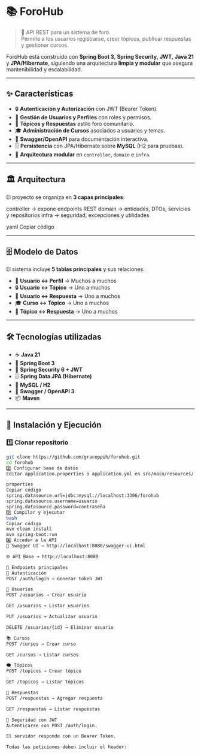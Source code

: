 # 📚 ForoHub

> 🚀 API REST para un sistema de foro.  
> Permite a los usuarios registrarse, crear tópicos, publicar respuestas y gestionar cursos.  

ForoHub está construido con **Spring Boot 3**, **Spring Security**, **JWT**, **Java 21** y **JPA/Hibernate**, siguiendo una arquitectura **limpia y modular** que asegura mantenibilidad y escalabilidad.

---

## ✨ Características

- 🔒 **Autenticación y Autorización** con JWT (Bearer Token).  
- 👥 **Gestión de Usuarios y Perfiles** con roles y permisos.  
- 📝 **Tópicos y Respuestas** estilo foro comunitario.  
- 🎓 **Administración de Cursos** asociados a usuarios y temas.  
- 📜 **Swagger/OpenAPI** para documentación interactiva.  
- 🗄️ **Persistencia** con JPA/Hibernate sobre **MySQL** (H2 para pruebas).  
- 🚀 **Arquitectura modular** en `controller`, `domain` e `infra`.  

---

## 🏛️ Arquitectura

El proyecto se organiza en **3 capas principales**:

controller → expone endpoints REST
domain → entidades, DTOs, servicios y repositorios
infra → seguridad, excepciones y utilidades

yaml
Copiar código

---

## 🗄️ Modelo de Datos

El sistema incluye **5 tablas principales** y sus relaciones:

- 📜 **Usuario ↔ Perfil** → Muchos a muchos  
- 🔒 **Usuario ↔ Tópico** → Uno a muchos  
- 👥 **Usuario ↔ Respuesta** → Uno a muchos  
- 🎓 **Curso ↔ Tópico** → Uno a muchos  
- 💬 **Tópico ↔ Respuesta** → Uno a muchos  

---

## 🛠️ Tecnologías utilizadas

- ☕ **Java 21**
- 🌱 **Spring Boot 3**
- 🔐 **Spring Security 6 + JWT**
- 🗄️ **Spring Data JPA (Hibernate)**
- 🐬 **MySQL / H2**
- 📜 **Swagger / OpenAPI 3**
- 📦 **Maven**

---

## 🚀 Instalación y Ejecución

### 1️⃣ Clonar repositorio
```bash
git clone https://github.com/graceppih/forohub.git
cd forohub
2️⃣ Configurar base de datos
Editar application.properties o application.yml en src/main/resources/:

properties
Copiar código
spring.datasource.url=jdbc:mysql://localhost:3306/forohub
spring.datasource.username=usuario
spring.datasource.password=contraseña
3️⃣ Compilar y ejecutar
bash
Copiar código
mvn clean install
mvn spring-boot:run
4️⃣ Acceder a la API
📖 Swagger UI → http://localhost:8080/swagger-ui.html

🌐 API Base → http://localhost:8080

📖 Endpoints principales
🔑 Autenticación
POST /auth/login → Generar token JWT

👤 Usuarios
POST /usuarios → Crear usuario

GET /usuarios → Listar usuarios

PUT /usuarios → Actualizar usuario

DELETE /usuarios/{id} → Eliminar usuario

📚 Cursos
POST /cursos → Crear curso

GET /cursos → Listar cursos

🗨️ Tópicos
POST /topicos → Crear tópico

GET /topicos → Listar tópicos

💬 Respuestas
POST /respuestas → Agregar respuesta

GET /respuestas → Listar respuestas

🔐 Seguridad con JWT
Autenticarse con POST /auth/login.

El servidor responde con un Bearer Token.

Todas las peticiones deben incluir el header:
